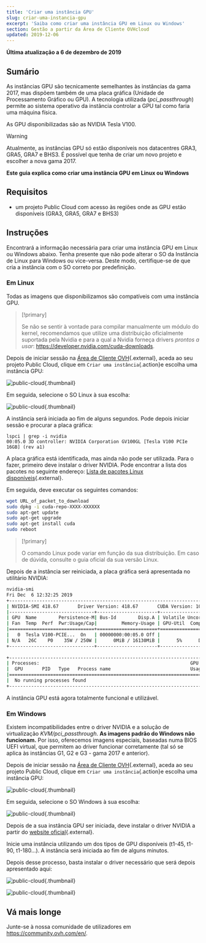 ```yaml
---
title: 'Criar uma instância GPU'
slug: criar-uma-instancia-gpu
excerpt: 'Saiba como criar uma instância GPU em Linux ou Windows'
section: Gestão a partir da Área de Cliente OVHcloud
updated: 2019-12-06
---
```


**Última atualização a 6 de dezembro de 2019**

## Sumário

As instâncias GPU são tecnicamente semelhantes às instâncias da gama 2017, mas dispõem também de uma placa gráfica (Unidade de Processamento Gráfico ou GPU). A tecnologia utilizada (*pci_passthrough*) permite ao sistema operativo da instância controlar a GPU tal como faria uma máquina física.

As GPU disponibilizadas são as NVIDIA Tesla V100. 

> [!warning]
>
> Atualmente, as instâncias GPU só estão disponíveis nos datacentres GRA3, GRA5, GRA7 e BHS3. É possível que tenha de criar um novo projeto e escolher a nova gama 2017.
> 

**Este guia explica como criar uma instância GPU em Linux ou Windows**

## Requisitos

- um projeto Public Cloud com acesso às regiões onde as GPU estão disponíveis (GRA3, GRA5, GRA7 e BHS3)

## Instruções

Encontrará a informação necessária para criar uma instância GPU em Linux ou Windows abaixo.
Tenha presente que não pode alterar o SO da Instância de Linux para Windows ou vice-versa. Deste modo, certifique-se de que cria a instância com o SO correto por predefinição.


### Em Linux

Todas as imagens que disponibilizamos são compatíveis com uma instância GPU.

> [!primary]
>
> Se não se sentir à vontade para compilar manualmente um módulo do kernel, recomendamos que utilize uma distribuição oficialmente suportada pela Nvidia e para a qual a Nvidia forneça drivers *prontos a usar*: <https://developer.nvidia.com/cuda-downloads>.
> 

Depois de iniciar sessão na [Área de Cliente OVH](https://www.ovh.com/auth/?action=gotomanager&from=https://www.ovh.pt/&ovhSubsidiary=pt){.external}, aceda ao seu projeto Public Cloud, clique em `Criar uma instância`{.action}e escolha uma instância GPU:

![public-cloud](images/gpu.png){.thumbnail}

Em seguida, selecione o SO Linux à sua escolha:

![public-cloud](images/linuxchoice.png){.thumbnail}

A instância será iniciada ao fim de alguns segundos. Pode depois iniciar sessão e procurar a placa gráfica: 

```ssh
lspci | grep -i nvidia
00:05.0 3D controller: NVIDIA Corporation GV100GL [Tesla V100 PCIe 16GB] (rev a1)
```

A placa gráfica está identificada, mas ainda não pode ser utilizada. Para o fazer, primeiro deve instalar o driver NVIDIA. Pode encontrar a lista dos pacotes no seguinte endereço: [Lista de pacotes Linux disponíveis](http://developer.download.nvidia.com/compute/cuda/repos/){.external}.

Em seguida, deve executar os seguintes comandos:

```sh
wget URL_of_packet_to_download
sudo dpkg -i cuda-repo-XXXX-XXXXXX
sudo apt-get update
sudo apt-get upgrade
sudo apt-get install cuda
sudo reboot
```

> [!primary]
>
> O comando Linux pode variar em função da sua distribuição. Em caso de dúvida, consulte o guia oficial da sua versão Linux.
> 


Depois de a instância ser reiniciada, a placa gráfica será apresentada no utilitário NVIDIA:

```sh
nvidia-smi
Fri Dec  6 12:32:25 2019       
+-----------------------------------------------------------------------------+
| NVIDIA-SMI 418.67       Driver Version: 418.67       CUDA Version: 10.1     |
|-------------------------------+----------------------+----------------------+
| GPU  Name        Persistence-M| Bus-Id        Disp.A | Volatile Uncorr. ECC |
| Fan  Temp  Perf  Pwr:Usage/Cap|         Memory-Usage | GPU-Util  Compute M. |
|===============================+======================+======================|
|   0  Tesla V100-PCIE...  On   | 00000000:00:05.0 Off |                    0 |
| N/A   26C    P0    35W / 250W |      0MiB / 16130MiB |      5%      Default |
+-------------------------------+----------------------+----------------------+
                                                                               
+-----------------------------------------------------------------------------+
| Processes:                                                       GPU Memory |
|  GPU       PID   Type   Process name                             Usage      |
|=============================================================================|
|  No running processes found                                                 |
+-----------------------------------------------------------------------------+
```

A instância GPU está agora totalmente funcional e utilizável.


### Em Windows

Existem incompatibilidades entre o driver NVIDIA e a solução de virtualização *KVM/pci_passthrough*. **As imagens padrão do Windows não funcionam.**
Por isso, oferecemos imagens especiais, baseadas numa BIOS UEFI virtual, que permitem ao driver funcionar corretamente (tal só se aplica às instâncias G1, G2 e G3 - gama 2017 e anterior).

Depois de iniciar sessão na [Área de Cliente OVH](https://www.ovh.com/auth/?action=gotomanager&from=https://www.ovh.pt/&ovhSubsidiary=pt){.external}, aceda ao seu projeto Public Cloud, clique em `Criar uma instância`{.action}e escolha uma instância GPU:

![public-cloud](images/gpu.png){.thumbnail}

Em seguida, selecione o SO Windows à sua escolha: 

![public-cloud](images/oschoice.png){.thumbnail}

Depois de a sua instância GPU ser iniciada, deve instalar o driver NVIDIA a partir do [website oficial](https://www.nvidia.com/Download/index.aspx){.external}.

Inicie uma instância utilizando um dos tipos de GPU disponíveis (t1-45, t1-90, t1-180...). A instância será iniciada ao fim de alguns minutos.

Depois desse processo, basta instalar o driver necessário que será depois apresentado aqui:

![public-cloud](images/driverson.png){.thumbnail}

![public-cloud](images/devicemanager.png){.thumbnail}


## Vá mais longe

Junte-se à nossa comunidade de utilizadores em <https://community.ovh.com/en/>.